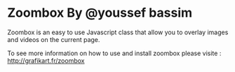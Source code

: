 Zoombox By @youssef bassim
=============

Zoombox is an easy to use Javascript class that allow you to overlay images and videos on the current page.

To see more information on how to use and install zoombox please visite : http://grafikart.fr/zoombox